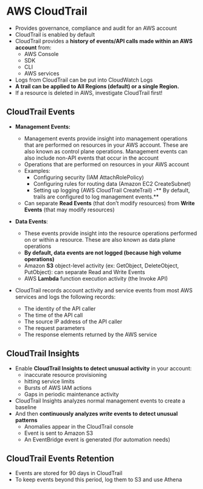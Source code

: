 # AWS CloudTrail

- Provides governance, compliance and audit for an AWS account
- CloudTrail is enabled by default
- CloudTrail provides a **history of events/API calls made within an AWS account** from:
    - AWS Console
    - SDK
    - CLI
    - AWS services
- Logs from CloudTrail can be put into CloudWatch Logs
- **A trail can be applied to All Regions (default) or a single Region.**
- If a resource is deleted in AWS, investigate CloudTrail first!

## CloudTrail Events

- **Management Events:**
    - Management events provide insight into management operations that are performed on resources in your AWS account. These are also known as control plane operations. Management events can also include non-API events that occur in the account
    - Operations that are performed on resources in your AWS account
    - Examples:
        - Configuring security (IAM AttachRolePolicy)
        - Configuring rules for routing data (Amazon EC2 CreateSubnet)
        - Setting up logging (AWS CloudTrail CreateTrail)
    -** By default, trails are configured to log management events.**
    - Can separate **Read Events** (that don’t modify resources) from **Write Events** (that may modify resources)

- **Data Events**:
    - These events provide insight into the resource operations performed on or within a resource. These are also known as data plane operations
    - **By default, data events are not logged (because high volume operations)**
    - Amazon **S3** object-level activity (ex: GetObject, DeleteObject, PutObject): can separate Read and Write Events
    - AWS **Lambda** function execution activity (the Invoke API)

- CloudTrail records account activity and service events from most AWS services and logs the following records:
    - The identity of the API caller
    - The time of the API call
    - The source IP address of the API caller
    - The request parameters
    - The response elements returned by the AWS service

## CloudTrail Insights

- Enable **CloudTrail Insights to detect unusual activity** in your account:
    - inaccurate resource provisioning
    - hitting service limits
    - Bursts of AWS IAM actions
    - Gaps in periodic maintenance activity
- CloudTrail Insights analyzes normal management events to create a baseline
- And then **continuously analyzes _write_ events to detect unusual patterns**
    - Anomalies appear in the CloudTrail console
    - Event is sent to Amazon S3
    - An EventBridge event is generated (for automation needs)

## CloudTrail Events Retention

- Events are stored for 90 days in CloudTrail
- To keep events beyond this period, log them to S3 and use Athena
